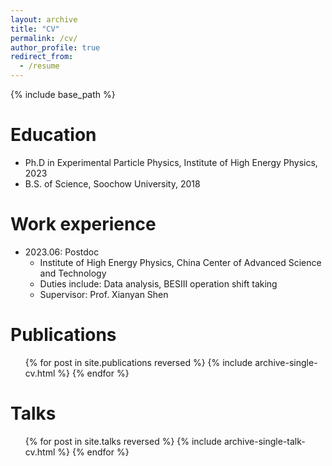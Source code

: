```yaml
---
layout: archive
title: "CV"
permalink: /cv/
author_profile: true
redirect_from:
  - /resume
---
```


{% include base_path %}

Education
======
* Ph.D in Experimental Particle Physics, Institute of High Energy Physics, 2023
* B.S. of Science, Soochow University, 2018

Work experience
======
* 2023.06: Postdoc
  * Institute of High Energy Physics, China Center of Advanced Science and Technology
  * Duties include: Data analysis, BESIII operation shift taking
  * Supervisor: Prof. Xianyan Shen
  
<!-- Skills
======
* CPP
* Skill 2
  * Sub-skill 2.1
  * Sub-skill 2.2
  * Sub-skill 2.3
* Skill 3
-->

Publications
======
  <ul>{% for post in site.publications reversed %}
    {% include archive-single-cv.html %}
  {% endfor %}</ul>
  
Talks
======
  <ul>{% for post in site.talks reversed %}
    {% include archive-single-talk-cv.html  %}
  {% endfor %}</ul>
  
<!-- Teaching
======
  <ul>{% for post in site.teaching reversed %}
    {% include archive-single-cv.html %}
  {% endfor %}</ul>
  
Service and leadership
======
* Currently signed in to 43 different slack teams
-->

